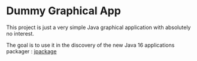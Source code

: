# Dummy Graphical App
This project is just a very simple Java graphical application with absolutely no interest.

The goal is to use it in the discovery of the new Java 16 applications packager : [jpackage](https://openjdk.java.net/jeps/392)